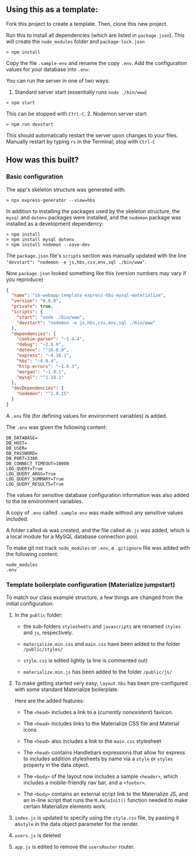 ## Using this as a template:
Fork this project to create a template. Then, clone this new project.

Run this to install all dependencies (which are listed in `package.json`). This will create the `node_modules` folder and `package-lock.json`

```
> npm install
```

Copy the file `.sample-env` and rename the copy `.env`. 
Add the configuration values for your database into `.env`:

You can run the server in one of two ways:
1. Standard server start (essentially runs `node ./bin/www`)
  ```
  > npm start
  ```
  This can be stopped with `Ctrl-C`.
2. Nodemon server start:
  ```
  > npm run devstart
  ```
  This should automatically restart the server upon changes to your files. Manually restart by typing `rs` in the Terminal; stop with `Ctrl-C`

## How was this built?


### Basic configuration
The app's skeleton structure was generated with:
```
> npx express-generator --view=hbs
```
In addition to installing the packages used by the skeleton structure, the `mysql` and `dotenv` packages were installed, and the `nodemon` package was installed as a development dependency:
```
> npm install
> npm install mysql dotenv
> npm install nodemon --save-dev
```

The `package.json` file's `scripts` section was manually updated with the line `"devstart": "nodemon -e js,hbs,css,env,sql ./bin/www"`. 

Now `package.json` looked something like this (version numbers may vary if you reproduce)

```json
{
  "name": "ib-webapp-template-express-hbs-mysql-materialize",
  "version": "0.0.0",
  "private": true,
  "scripts": {
    "start": "node ./bin/www",
    "devstart": "nodemon -e js,hbs,css,env,sql ./bin/www"
  },
  "dependencies": {
    "cookie-parser": "~1.4.4",
    "debug": "~2.6.9",
    "dotenv": "^16.0.0",
    "express": "~4.16.1",
    "hbs": "~4.0.4",
    "http-errors": "~1.6.3",
    "morgan": "~1.9.1",
    "mysql": "^2.18.1"
  },
  "devDependencies": {
    "nodemon": "^2.0.15"
  }
}

```

A `.env` file (for defining values for environment variables) is added.

The `.env` was given the following content:
```
DB_DATABASE=
DB_HOST=
DB_USER=
DB_PASSWORD=
DB_PORT=3306
DB_CONNECT_TIMEOUT=10000
LOG_QUERY=True
LOG_QUERY_ARGS=True
LOG_QUERY_SUMMARY=True
LOG_QUERY_RESULTS=True
```
The values for sensitive database configuration information was also added to the `DB` environment variables.

A copy of `.env` called `.sample-env` was made without any sensitive values included. 

A folder called `db` was created, and the file called `db.js` was added, which is a local module for a MySQL database connection pool. 

To make git not track `node_modules` or `.env`, a `.gitignore` file was added with the following content:
```
node_modules
.env
```

### Template boilerplate configuration (Materialize jumpstart)

To match our class example structure, a few things are changed from the initial configuration:

1. In the `public` folder:

   - the sub-folders `stylesheets` and `javascripts` are renamed `styles` and `js`, respectively.

   - `materialize.min.css` and `main.css` have been added to the folder `/public/styles/`

   - `style.css` is edited lightly (a line is commented out)

   - `materialize.min.js` has been added to the folder `/public/js/`


2. To make getting started very easy, `layout.hbs` has been pre-configured with some standard Materialize boilerplate. 

    Here are the added features: 

    - The `<head>` includes a link to a (*currently nonexistent*) favicon.

    - The `<head>` includes links to the Materialize CSS file and Material icons

    - The `<head>` also includes a link to the `main.css` stylesheet

    - The `<head>` contains Handlebars expressions that allow for express to includes addition stylesheets by name via a `style` or `styles` property in the data object.

    - The `<body>` of the layout now includes a sample `<header>`, which includes a mobile-friendly nav bar, and a `<footer>`.

    - The `<body>` contains an external script link to the Materialize JS, and an in-line script that runs the `M.AutoInit()` function needed to make certain Materialize elements work.

3. `index.js` is updated to specify using the `style.css` file, by passing it as`style` in the data object parameter for the render.

4. `users.js` is deleted

5. `app.js` is edited to remove the `usersRouter` router.